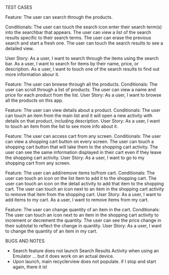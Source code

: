 TEST CASES

Feature: The user can search through the products.

Conditionals:
The user can touch the search icon enter their search term(s) into the searchbar that appears.
The user can view a list of the search results specific to their search terms.
The user can erase the previous search and start a fresh one.
The user can touch the search results to see a detailed view.

User Story:
As a user, I want to search through the items using the search bar.
As a user, I want to search for items by their name, price, or description.
As a user, I want to touch one of the search results to find out more information abour it.


Feature: The user can browse through all the products.
Conditionals: 
The user can scroll through a list of products.
The user can view a name and price for each product from the list.
User Story:
As a user, I want to browse all the products on this app.


Feature: The user can view details about a product.
Conditionals:
The user can touch an item from the main list and it will open a new activity with details on that product, including description.
User Story:
As a user, I want to touch an item from the list to see more info about it.


Feature: The user can access cart from any screen.
Conditionals: 
The user can view a shopping cart button on every screen.
The user can touch a shopping cart button that will take them to the shopping cart activity.
The user can see the same information displayed in their cart even if they leave the shopping cart activity.
User Story: 
As a user, I want to go to my shopping cart from any screen.


Feature: The user can add/remove items to/from  cart.
Conditionals:
The user can touch an icon on the list item to add it to the shopping cart.
The user can touch an icon on the detail activity to add that item to the shopping cart.
The user can touch an icon next to an item in the shopping cart activity to remove that item from the shopping cart.
User Story:
As a user, I want to add items to my cart.
As a user, I want to remove items from my cart.


Feature: The user can change quantity of an item in the cart.
Conditionals:
The user can touch an icon next to an item in the shopping cart activity to increment or decrement the quantity.
The user can see the price change in their subtotal to reflect the change in quantity.
User Story:
As a user, I want to change the quantity of an item in my cart.



BUGS AND NOTES
- Search feature does not launch Search Results Activity when using an Emulator ... but it does work on an actual device.
- Upon launch, main recyclerview does not populate. if I stop and start again, there it is!
